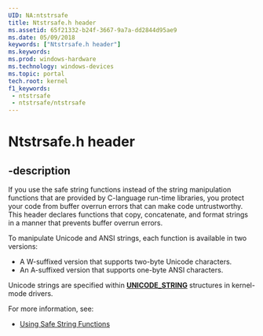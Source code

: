 ```yaml
---
UID: NA:ntstrsafe
title: Ntstrsafe.h header
ms.assetid: 65f21332-b24f-3667-9a7a-dd2844d95ae9
ms.date: 05/09/2018
keywords: ["Ntstrsafe.h header"]
ms.keywords: 
ms.prod: windows-hardware
ms.technology: windows-devices
ms.topic: portal
tech.root: kernel
f1_keywords:
 - ntstrsafe
 - ntstrsafe/ntstrsafe
---
```


# Ntstrsafe.h header


## -description

If you use the safe string functions instead of the string manipulation functions that are provided by C-language run-time libraries, you protect your code from buffer overrun errors that can make code untrustworthy. This header declares functions that copy, concatenate, and format strings in a manner that prevents buffer overrun errors.

To manipulate Unicode and ANSI strings, each function is available in two versions:

- A W-suffixed version that supports two-byte Unicode characters.
- An A-suffixed version that supports one-byte ANSI characters.

Unicode strings are specified within [**UNICODE_STRING**](https://docs.microsoft.com/windows/win32/api/ntdef/ns-ntdef-_unicode_string) structures in kernel-mode drivers.


For more information, see:

- [Using Safe String Functions](https://docs.microsoft.com/windows-hardware/drivers/kernel/using-safe-string-functions)


